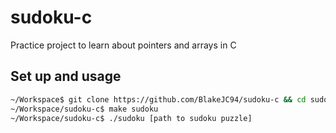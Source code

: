 # sudoku-c
Practice project to learn about pointers and arrays in C

## Set up and usage

```bash
~/Workspace$ git clone https://github.com/BlakeJC94/sudoku-c && cd sudoku-c
~/Workspace/sudoku-c$ make sudoku
~/Workspace/sudoku-c$ ./sudoku [path to sudoku puzzle]
```
